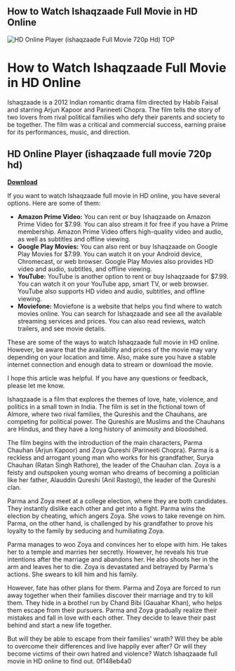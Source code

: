 ## How to Watch Ishaqzaade Full Movie in HD Online

 
![HD Online Player (ishaqzaade Full Movie 720p Hd) _TOP_](https://encrypted-tbn3.gstatic.com/images?q=tbn:ANd9GcSszUfy4kmCV15qy_EYjHmJJkUvb2Suf_6hI5eMXjqcY_qdK6K3Nm2G2PEm)

 
# How to Watch Ishaqzaade Full Movie in HD Online
 
Ishaqzaade is a 2012 Indian romantic drama film directed by Habib Faisal and starring Arjun Kapoor and Parineeti Chopra. The film tells the story of two lovers from rival political families who defy their parents and society to be together. The film was a critical and commercial success, earning praise for its performances, music, and direction.
 
## HD Online Player (ishaqzaade full movie 720p hd)


[**Download**](https://www.google.com/url?q=https%3A%2F%2Ftinurll.com%2F2tKugN&sa=D&sntz=1&usg=AOvVaw0Rmz3BvLEMs2HRqTnN_i_Z)

 
If you want to watch Ishaqzaade full movie in HD online, you have several options. Here are some of them:
 
- **Amazon Prime Video:** You can rent or buy Ishaqzaade on Amazon Prime Video for $7.99. You can also stream it for free if you have a Prime membership. Amazon Prime Video offers high-quality video and audio, as well as subtitles and offline viewing.
- **Google Play Movies:** You can also rent or buy Ishaqzaade on Google Play Movies for $7.99. You can watch it on your Android device, Chromecast, or web browser. Google Play Movies also provides HD video and audio, subtitles, and offline viewing.
- **YouTube:** YouTube is another option to rent or buy Ishaqzaade for $7.99. You can watch it on your YouTube app, smart TV, or web browser. YouTube also supports HD video and audio, subtitles, and offline viewing.
- **Moviefone:** Moviefone is a website that helps you find where to watch movies online. You can search for Ishaqzaade and see all the available streaming services and prices. You can also read reviews, watch trailers, and see movie details.

These are some of the ways to watch Ishaqzaade full movie in HD online. However, be aware that the availability and prices of the movie may vary depending on your location and time. Also, make sure you have a stable internet connection and enough data to stream or download the movie.
 
I hope this article was helpful. If you have any questions or feedback, please let me know.
  
Ishaqzaade is a film that explores the themes of love, hate, violence, and politics in a small town in India. The film is set in the fictional town of Almore, where two rival families, the Qureshis and the Chauhans, are competing for political power. The Qureshis are Muslims and the Chauhans are Hindus, and they have a long history of animosity and bloodshed.
 
The film begins with the introduction of the main characters, Parma Chauhan (Arjun Kapoor) and Zoya Qureshi (Parineeti Chopra). Parma is a reckless and arrogant young man who works for his grandfather, Surya Chauhan (Ratan Singh Rathore), the leader of the Chauhan clan. Zoya is a feisty and outspoken young woman who dreams of becoming a politician like her father, Alauddin Qureshi (Anil Rastogi), the leader of the Qureshi clan.
 
Parma and Zoya meet at a college election, where they are both candidates. They instantly dislike each other and get into a fight. Parma wins the election by cheating, which angers Zoya. She vows to take revenge on him. Parma, on the other hand, is challenged by his grandfather to prove his loyalty to the family by seducing and humiliating Zoya.
 
Parma manages to woo Zoya and convinces her to elope with him. He takes her to a temple and marries her secretly. However, he reveals his true intentions after the marriage and abandons her. He also shoots her in the arm and leaves her to die. Zoya is devastated and betrayed by Parma's actions. She swears to kill him and his family.
 
However, fate has other plans for them. Parma and Zoya are forced to run away together when their families discover their marriage and try to kill them. They hide in a brothel run by Chand Bibi (Gauahar Khan), who helps them escape from their pursuers. Parma and Zoya gradually realize their mistakes and fall in love with each other. They decide to leave their past behind and start a new life together.
 
But will they be able to escape from their families' wrath? Will they be able to overcome their differences and live happily ever after? Or will they become victims of their own hatred and violence? Watch Ishaqzaade full movie in HD online to find out.
 0f148eb4a0
